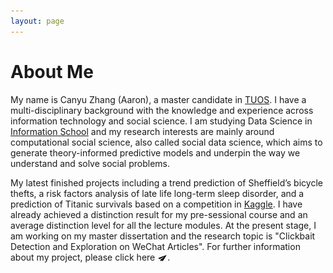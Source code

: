 ```yaml
---
layout: page
---
```


# About Me

My name is Canyu Zhang (Aaron), a master candidate in [TUOS]. I have a multi-disciplinary background with the
knowledge and experience across information technology and social science. 
I am studying Data Science in [Information School] and my research interests are mainly around computational social science, 
also called social data science, which aims to generate theory-informed predictive models 
and underpin the way we understand and solve social problems. 

My latest finished projects including a trend prediction of Sheffield’s bicycle thefts, 
a risk factors analysis of late life long-term sleep disorder, 
and a prediction of Titanic survivals based on a competition in [Kaggle]. 
I have already achieved a distinction result for my pre-sessional course 
and an average distinction level for all the lecture modules. At the present stage, 
I am working on my master dissertation and the research topic is 
"Clickbait Detection and Exploration on WeChat Articles". 
For further information about my project, please click here [<img src="/images/Paper_Plane-512.png" alt align="absmiddle" width="16" height="16">].



[Information School]: https://www.sheffield.ac.uk/is
[TUOS]: https://www.sheffield.ac.uk
[<img src="/images/Paper_Plane-512.png" alt align="absmiddle" width="16" height="16">]: https://aaronzhangcanyu.github.io/dissertation/
[Kaggle]: https://www.kaggle.com/c/titanic

